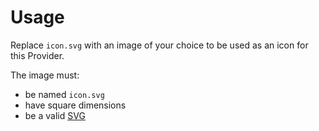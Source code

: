# Usage

Replace `icon.svg` with an image of your choice to be used as an icon for this Provider.

The image must:

- be named `icon.svg`
- have square dimensions
- be a valid [SVG](https://www.svgviewer.dev/)